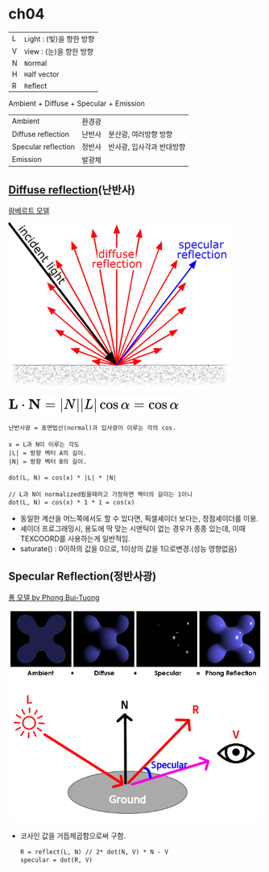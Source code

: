  # ch04

|     |                      |
| --- | -------------------- |
| L   | `L`ight : (빛)을 향한 방향 |
| V   | `V`iew : (눈)을 향한 방향  |
| N   | `N`ormal             |
| H   | `H`alf vector        |
| R   | `R`eflect            |

Ambient + Diffuse + Specular + Emission

|                     |     |                |
| ------------------- | --- | -------------- |
| Ambient             | 환경광 |                |
| Diffuse reflection  | 난반사 | 분산광, 여러방향 방향   |
| Specular reflection | 정반사 | 반사광, 입사각과 반대방향 |
| Emission            | 발광체 |                |

## [Diffuse reflection](https://en.wikipedia.org/wiki/Diffuse_reflection)(난반사)

[람베르트 모델](http://en.wikipedia.org/wiki/Lambertian_reflectance)

![lambert](res/440px-Lambert2.gif)

![lambert.svg](res/lambert.svg)

``` ref
난반사광 = 표면법선(normal)과 입사광이 이루는 각의 cos.

x = L과 N이 이루는 각도
|L| = 방향 벡터 A의 길이.
|N| = 방향 벡터 B의 길이.

dot(L, N) = cos(x) * |L| * |N|

// L과 N이 normalized됬을때라고 가정하면 벡터의 길이는 1이니
dot(L, N) = cos(x) * 1 * 1 = cos(x)
```

- 동일한 계산을 어느쪽에서도 할 수 있다면, 픽셀셰이더 보다는, 정점셰이더를 이용.
- 셰이더 프로그래밍시, 용도에 딱 맞는 시맨틱이 없는 경우가 종종 있는데, 이때 TEXCOORD를 사용하는게 일반적임.
- saturate() : 0이하의 값을 0으로, 1이상의 값을 1으로변경.(성능 영향없음)

## Specular Reflection(정반사광)

[퐁 모델 by Phong Bui-Tuong](http://en.wikipedia.org/wiki/Phong_reflection_model)

![phong](res/phong.png)
![phong2](res/phong2.png)

- 코사인 값을 거듭제곱함으로써 구함.

    ``` shader
    R = reflect(L, N) // 2* dot(N, V) * N - V
    specular = dot(R, V)
    ```
